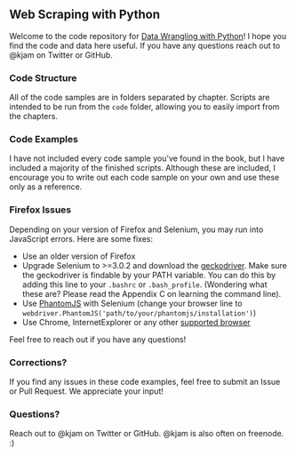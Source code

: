 ## Web Scraping with Python

Welcome to the code repository for [Data Wrangling with Python]()! I hope you find the code and data here useful. If you have any questions reach out to @kjam on Twitter or GitHub.

### Code Structure

All of the code samples are in folders separated by chapter. Scripts are intended to be run from the `code` folder, allowing you to easily import from the chapters. 

### Code Examples

I have not included every code sample you've found in the book, but I have included a majority of the finished scripts. Although these are included, I encourage you to write out each code sample on your own and use these only as a reference.

### Firefox Issues

Depending on your version of Firefox and Selenium, you may run into JavaScript errors. Here are some fixes:
 * Use an older version of Firefox
 * Upgrade Selenium to >=3.0.2 and download the [geckodriver](https://github.com/mozilla/geckodriver/releases). Make sure the geckodriver is findable by your PATH variable. You can do this by adding this line to your `.bashrc` or `.bash_profile`. (Wondering what these are? Please read the Appendix C on learning the command line).
 * Use [PhantomJS](http://phantomjs.org/) with Selenium (change your browser line to `webdriver.PhantomJS('path/to/your/phantomjs/installation')`)
 * Use Chrome, InternetExplorer or any other [supported browser](http://www.seleniumhq.org/about/platforms.jsp)

Feel free to reach out if you have any questions!

### Corrections?

If you find any issues in these code examples, feel free to submit an Issue or Pull Request. We appreciate your input!

### Questions?

Reach out to @kjam on Twitter or GitHub. @kjam is also often on freenode. :)
